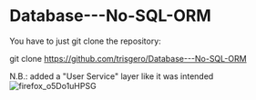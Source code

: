 # Database---No-SQL-ORM

You have to just git clone the repository:

git clone https://github.com/trisgero/Database---No-SQL-ORM

N.B.: added a "User Service" layer like it was intended
![firefox_o5Do1uHPSG](https://user-images.githubusercontent.com/96048310/173798860-6c22aeee-c440-47b8-bbd3-2967fe940a59.png)

